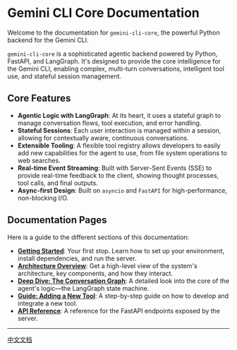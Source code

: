 # Gemini CLI Core Documentation

Welcome to the documentation for `gemini-cli-core`, the powerful Python backend for the Gemini CLI.

`gemini-cli-core` is a sophisticated agentic backend powered by Python, FastAPI, and LangGraph. It's designed to provide the core intelligence for the Gemini CLI, enabling complex, multi-turn conversations, intelligent tool use, and stateful session management.

## Core Features

- **Agentic Logic with LangGraph**: At its heart, it uses a stateful graph to manage conversation flows, tool execution, and error handling.
- **Stateful Sessions**: Each user interaction is managed within a session, allowing for contextually aware, continuous conversations.
- **Extensible Tooling**: A flexible tool registry allows developers to easily add new capabilities for the agent to use, from file system operations to web searches.
- **Real-time Event Streaming**: Built with Server-Sent Events (SSE) to provide real-time feedback to the client, showing thought processes, tool calls, and final outputs.
- **Async-first Design**: Built on `asyncio` and `FastAPI` for high-performance, non-blocking I/O.

## Documentation Pages

Here is a guide to the different sections of this documentation:

- **[Getting Started](./getting-started.md)**: Your first stop. Learn how to set up your environment, install dependencies, and run the server.
- **[Architecture Overview](./architecture.md)**: Get a high-level view of the system's architecture, key components, and how they interact.
- **[Deep Dive: The Conversation Graph](./deep-dive-conversation-graph.md)**: A detailed look into the core of the agent's logic—the LangGraph state machine.
- **[Guide: Adding a New Tool](./guides-tool-development.md)**: A step-by-step guide on how to develop and integrate a new tool.
- **[API Reference](./api-reference.md)**: A reference for the FastAPI endpoints exposed by the server.

---
[中文文档](./zh/index.md)
